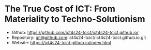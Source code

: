 
# The True Cost of ICT: From Materiality to Techno-Solutionism

- Github: https://github.com/ict4s24-tcict/ict4s24-tcict.github.io/
- Repository: git@github.com:ict4s24-tcict/ict4s24-tcict.github.io.git
- Website: https://ict4s24-tcict.github.io/index.html

